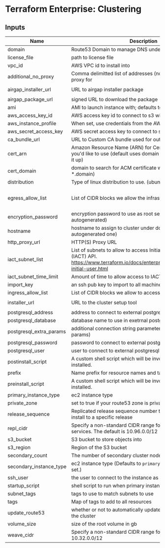 # Terraform Enterprise: Clustering

## Inputs

| Name | Description | Type | Default | Required |
|------|-------------|------|---------|:-----:|
| domain | Route53 Domain to manage DNS under | `string` | n/a | yes |
| license\_file | path to license file | `string` | n/a | yes |
| vpc\_id | AWS VPC id to install into | `string` | n/a | yes |
| additional\_no\_proxy | Comma delimitted list of addresses (no spaces) to not use the proxy for | `string` | `""` | no |
| airgap\_installer\_url | URL to airgap installer package | `string` | `"https://s3.amazonaws.com/replicated-airgap-work/replicated__docker__kubernetes.tar.gz"` | no |
| airgap\_package\_url | signed URL to download the package | `string` | `""` | no |
| ami | AMI to launch instance with; defaults to latest Ubuntu Xenial | `string` | `""` | no |
| aws\_access\_key\_id | AWS access key id to connect to s3 with | `string` | `""` | no |
| aws\_instance\_profile | When set, use credentials from the AWS instance profile | `bool` | `false` | no |
| aws\_secret\_access\_key | AWS secret access key to connect to s3 with | `string` | `""` | no |
| ca\_bundle\_url | URL to Custom CA bundle used for outgoing connections | `string` | `"none"` | no |
| cert\_arn | Amazon Resource Name (ARN) for Certificate in the ACM you'd like to use (default uses domain or cert\_domain to look it up) | `string` | `""` | no |
| cert\_domain | domain to search for ACM certificate with (default is *.domain) | `string` | `""` | no |
| distribution | Type of linux distribution to use. (ubuntu or rhel) | `string` | `"ubuntu"` | no |
| egress\_allow\_list | List of CIDR blocks we allow the infrastructyre to access | `set(string)` | <pre>[<br>  "0.0.0.0/0"<br>]</pre> | no |
| encryption\_password | encryption password to use as root secret (default is autogenerated) | `string` | `""` | no |
| hostname | hostname to assign to cluster under domain (default is autogenerated one) | `string` | `""` | no |
| http\_proxy\_url | HTTP(S) Proxy URL | `string` | `""` | no |
| iact\_subnet\_list | List of subnets to allow to access Initial Admin Creation Token (IACT) API. https://www.terraform.io/docs/enterprise/private/automating-initial-user.html | `string` | `""` | no |
| iact\_subnet\_time\_limit | Amount of time to allow access to IACT API after initial boot | `string` | `""` | no |
| import\_key | an ssh pub key to import to all machines | `string` | `""` | no |
| ingress\_allow\_list | List of CIDR blocks we allow to access the infrastructure | `set(string)` | `[]` | no |
| installer\_url | URL to the cluster setup tool | `string` | `"https://install.terraform.io/installer/ptfe-0.1.zip"` | no |
| postgresql\_address | address to connect to external postgresql database at | `string` | `""` | no |
| postgresql\_database | database name to use in exetrnal postgresql database | `string` | `""` | no |
| postgresql\_extra\_params | additional connection string parameters (must be url query params) | `string` | `""` | no |
| postgresql\_password | password to connect to external postgresql database as | `string` | `""` | no |
| postgresql\_user | user to connect to external postgresql database as | `string` | `""` | no |
| postinstall\_script | A custom shell script which will be invoked after TFE is installed. | `string` | `"echo 'A post-install script was not provided.'"` | no |
| prefix | Name prefix for resource names and tags | `string` | `"tfe"` | no |
| preinstall\_script | A custom shell script which will be invoked before TFE is installed. | `string` | `"echo 'A pre-install script was not provided.'"` | no |
| primary\_instance\_type | ec2 instance type | `string` | `"m4.xlarge"` | no |
| private\_zone | set to true if your route53 zone is private | `string` | `false` | no |
| release\_sequence | Replicated release sequence number to install - this locks the install to a specific release | `string` | `""` | no |
| repl\_cidr | Specify a non-standard CIDR range for the replicated services. The default is 10.96.0.0/12 | `string` | `""` | no |
| s3\_bucket | S3 bucket to store objects into | `string` | `""` | no |
| s3\_region | Region of the S3 bucket | `string` | `""` | no |
| secondary\_count | The number of secondary cluster nodes to run | `string` | `5` | no |
| secondary\_instance\_type | ec2 instance type (Defaults to `primary_instance_type` if not set.) | `string` | `""` | no |
| ssh\_user | the user to connect to the instance as | `string` | `""` | no |
| startup\_script | shell script to run when primary instance boots the first time | `string` | `""` | no |
| subnet\_tags | tags to use to match subnets to use | `map(string)` | `{}` | no |
| tags | Map of tags to add to all resources | `map(string)` | `{}` | no |
| update\_route53 | whether or not to automatically update route53 records for the cluster | `string` | `true` | no |
| volume\_size | size of the root volume in gb | `string` | `"100"` | no |
| weave\_cidr | Specify a non-standard CIDR range for weave. The default is 10.32.0.0/12 | `string` | `""` | no |

